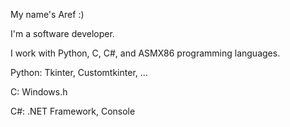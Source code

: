 My name's Aref :)

I'm a software developer.

I work with Python, C, C#, and ASMX86 programming languages.

Python: Tkinter, Customtkinter, ...

C: Windows.h

C#: .NET Framework, Console



